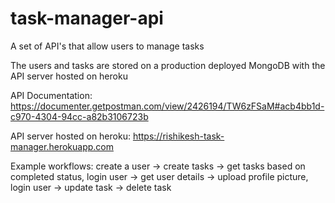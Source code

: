 # task-manager-api
A set of API's that allow users to manage tasks

The users and tasks are stored on a production deployed MongoDB with the API server hosted on heroku

API Documentation: https://documenter.getpostman.com/view/2426194/TW6zFSaM#acb4bb1d-c970-4304-94cc-a82b3106723b

API server hosted on heroku: https://rishikesh-task-manager.herokuapp.com

Example workflows:
create a user -> create tasks -> get tasks based on completed status,
login user -> get user details -> upload profile picture,
login user -> update task -> delete task
